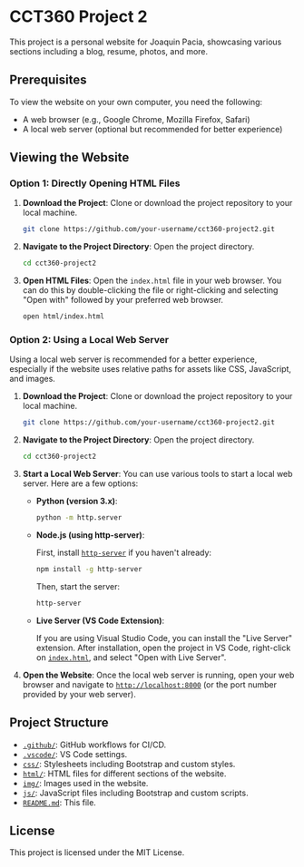 # CCT360 Project 2

This project is a personal website for Joaquin Pacia, showcasing various sections including a blog, resume, photos, and more.

## Prerequisites

To view the website on your own computer, you need the following:

-   A web browser (e.g., Google Chrome, Mozilla Firefox, Safari)
-   A local web server (optional but recommended for better experience)

## Viewing the Website

### Option 1: Directly Opening HTML Files

1. **Download the Project**: Clone or download the project repository to your local machine.

    ```sh
    git clone https://github.com/your-username/cct360-project2.git
    ```

2. **Navigate to the Project Directory**: Open the project directory.

    ```sh
    cd cct360-project2
    ```

3. **Open HTML Files**: Open the `index.html` file in your web browser. You can do this by double-clicking the file or right-clicking and selecting "Open with" followed by your preferred web browser.

    ```sh
    open html/index.html
    ```

### Option 2: Using a Local Web Server

Using a local web server is recommended for a better experience, especially if the website uses relative paths for assets like CSS, JavaScript, and images.

1. **Download the Project**: Clone or download the project repository to your local machine.

    ```sh
    git clone https://github.com/your-username/cct360-project2.git
    ```

2. **Navigate to the Project Directory**: Open the project directory.

    ```sh
    cd cct360-project2
    ```

3. **Start a Local Web Server**: You can use various tools to start a local web server. Here are a few options:

    - **Python (version 3.x)**:

        ```sh
        python -m http.server
        ```

    - **Node.js (using http-server)**:

        First, install [`http-server`](command:_github.copilot.openSymbolFromReferences?%5B%22http-server%22%2C%5B%7B%22uri%22%3A%7B%22%24mid%22%3A1%2C%22fsPath%22%3A%22%2FUsers%2Fjoaquinpacia%2FDownloads%2FGitHub%2Fcct360-project2%2Fhtml%2Fblogpost.html%22%2C%22external%22%3A%22file%3A%2F%2F%2FUsers%2Fjoaquinpacia%2FDownloads%2FGitHub%2Fcct360-project2%2Fhtml%2Fblogpost.html%22%2C%22path%22%3A%22%2FUsers%2Fjoaquinpacia%2FDownloads%2FGitHub%2Fcct360-project2%2Fhtml%2Fblogpost.html%22%2C%22scheme%22%3A%22file%22%7D%2C%22pos%22%3A%7B%22line%22%3A334%2C%22character%22%3A34%7D%7D%2C%7B%22uri%22%3A%7B%22%24mid%22%3A1%2C%22fsPath%22%3A%22%2FUsers%2Fjoaquinpacia%2FDownloads%2FGitHub%2Fcct360-project2%2Fhtml%2Fblogpost.html%22%2C%22external%22%3A%22file%3A%2F%2F%2FUsers%2Fjoaquinpacia%2FDownloads%2FGitHub%2Fcct360-project2%2Fhtml%2Fblogpost.html%22%2C%22path%22%3A%22%2FUsers%2Fjoaquinpacia%2FDownloads%2FGitHub%2Fcct360-project2%2Fhtml%2Fblogpost.html%22%2C%22scheme%22%3A%22file%22%7D%2C%22pos%22%3A%7B%22line%22%3A466%2C%22character%22%3A38%7D%7D%2C%7B%22uri%22%3A%7B%22%24mid%22%3A1%2C%22fsPath%22%3A%22%2FUsers%2Fjoaquinpacia%2FDownloads%2FGitHub%2Fcct360-project2%2Fhtml%2Fblogpost.html%22%2C%22external%22%3A%22file%3A%2F%2F%2FUsers%2Fjoaquinpacia%2FDownloads%2FGitHub%2Fcct360-project2%2Fhtml%2Fblogpost.html%22%2C%22path%22%3A%22%2FUsers%2Fjoaquinpacia%2FDownloads%2FGitHub%2Fcct360-project2%2Fhtml%2Fblogpost.html%22%2C%22scheme%22%3A%22file%22%7D%2C%22pos%22%3A%7B%22line%22%3A757%2C%22character%22%3A29%7D%7D%5D%5D "Go to definition") if you haven't already:

        ```sh
        npm install -g http-server
        ```

        Then, start the server:

        ```sh
        http-server
        ```

    - **Live Server (VS Code Extension)**:

        If you are using Visual Studio Code, you can install the "Live Server" extension. After installation, open the project in VS Code, right-click on [`index.html`](command:_github.copilot.openRelativePath?%5B%7B%22scheme%22%3A%22file%22%2C%22authority%22%3A%22%22%2C%22path%22%3A%22%2FUsers%2Fjoaquinpacia%2FDownloads%2FGitHub%2Fcct360-project2%2Findex.html%22%2C%22query%22%3A%22%22%2C%22fragment%22%3A%22%22%7D%5D "/Users/joaquinpacia/Downloads/GitHub/cct360-project2/index.html"), and select "Open with Live Server".

4. **Open the Website**: Once the local web server is running, open your web browser and navigate to [`http://localhost:8000`](command:_github.copilot.openSymbolFromReferences?%5B%22http%3A%2F%2Flocalhost%3A8000%22%2C%5B%7B%22uri%22%3A%7B%22%24mid%22%3A1%2C%22fsPath%22%3A%22%2FUsers%2Fjoaquinpacia%2FDownloads%2FGitHub%2Fcct360-project2%2Fhtml%2Fblogpost.html%22%2C%22external%22%3A%22file%3A%2F%2F%2FUsers%2Fjoaquinpacia%2FDownloads%2FGitHub%2Fcct360-project2%2Fhtml%2Fblogpost.html%22%2C%22path%22%3A%22%2FUsers%2Fjoaquinpacia%2FDownloads%2FGitHub%2Fcct360-project2%2Fhtml%2Fblogpost.html%22%2C%22scheme%22%3A%22file%22%7D%2C%22pos%22%3A%7B%22line%22%3A334%2C%22character%22%3A34%7D%7D%2C%7B%22uri%22%3A%7B%22%24mid%22%3A1%2C%22fsPath%22%3A%22%2FUsers%2Fjoaquinpacia%2FDownloads%2FGitHub%2Fcct360-project2%2Fhtml%2Fblogpost.html%22%2C%22external%22%3A%22file%3A%2F%2F%2FUsers%2Fjoaquinpacia%2FDownloads%2FGitHub%2Fcct360-project2%2Fhtml%2Fblogpost.html%22%2C%22path%22%3A%22%2FUsers%2Fjoaquinpacia%2FDownloads%2FGitHub%2Fcct360-project2%2Fhtml%2Fblogpost.html%22%2C%22scheme%22%3A%22file%22%7D%2C%22pos%22%3A%7B%22line%22%3A466%2C%22character%22%3A38%7D%7D%2C%7B%22uri%22%3A%7B%22%24mid%22%3A1%2C%22fsPath%22%3A%22%2FUsers%2Fjoaquinpacia%2FDownloads%2FGitHub%2Fcct360-project2%2Fhtml%2Fblogpost.html%22%2C%22external%22%3A%22file%3A%2F%2F%2FUsers%2Fjoaquinpacia%2FDownloads%2FGitHub%2Fcct360-project2%2Fhtml%2Fblogpost.html%22%2C%22path%22%3A%22%2FUsers%2Fjoaquinpacia%2FDownloads%2FGitHub%2Fcct360-project2%2Fhtml%2Fblogpost.html%22%2C%22scheme%22%3A%22file%22%7D%2C%22pos%22%3A%7B%22line%22%3A757%2C%22character%22%3A29%7D%7D%5D%5D "Go to definition") (or the port number provided by your web server).

## Project Structure

-   [`.github/`](command:_github.copilot.openRelativePath?%5B%7B%22scheme%22%3A%22file%22%2C%22authority%22%3A%22%22%2C%22path%22%3A%22%2FUsers%2Fjoaquinpacia%2FDownloads%2FGitHub%2Fcct360-project2%2F.github%2F%22%2C%22query%22%3A%22%22%2C%22fragment%22%3A%22%22%7D%5D "/Users/joaquinpacia/Downloads/GitHub/cct360-project2/.github/"): GitHub workflows for CI/CD.
-   [`.vscode/`](command:_github.copilot.openRelativePath?%5B%7B%22scheme%22%3A%22file%22%2C%22authority%22%3A%22%22%2C%22path%22%3A%22%2FUsers%2Fjoaquinpacia%2FDownloads%2FGitHub%2Fcct360-project2%2F.vscode%2F%22%2C%22query%22%3A%22%22%2C%22fragment%22%3A%22%22%7D%5D "/Users/joaquinpacia/Downloads/GitHub/cct360-project2/.vscode/"): VS Code settings.
-   [`css/`](command:_github.copilot.openRelativePath?%5B%7B%22scheme%22%3A%22file%22%2C%22authority%22%3A%22%22%2C%22path%22%3A%22%2FUsers%2Fjoaquinpacia%2FDownloads%2FGitHub%2Fcct360-project2%2Fcss%2F%22%2C%22query%22%3A%22%22%2C%22fragment%22%3A%22%22%7D%5D "/Users/joaquinpacia/Downloads/GitHub/cct360-project2/css/"): Stylesheets including Bootstrap and custom styles.
-   [`html/`](command:_github.copilot.openRelativePath?%5B%7B%22scheme%22%3A%22file%22%2C%22authority%22%3A%22%22%2C%22path%22%3A%22%2FUsers%2Fjoaquinpacia%2FDownloads%2FGitHub%2Fcct360-project2%2Fhtml%2F%22%2C%22query%22%3A%22%22%2C%22fragment%22%3A%22%22%7D%5D "/Users/joaquinpacia/Downloads/GitHub/cct360-project2/html/"): HTML files for different sections of the website.
-   [`img/`](command:_github.copilot.openRelativePath?%5B%7B%22scheme%22%3A%22file%22%2C%22authority%22%3A%22%22%2C%22path%22%3A%22%2FUsers%2Fjoaquinpacia%2FDownloads%2FGitHub%2Fcct360-project2%2Fimg%2F%22%2C%22query%22%3A%22%22%2C%22fragment%22%3A%22%22%7D%5D "/Users/joaquinpacia/Downloads/GitHub/cct360-project2/img/"): Images used in the website.
-   [`js/`](command:_github.copilot.openRelativePath?%5B%7B%22scheme%22%3A%22file%22%2C%22authority%22%3A%22%22%2C%22path%22%3A%22%2FUsers%2Fjoaquinpacia%2FDownloads%2FGitHub%2Fcct360-project2%2Fjs%2F%22%2C%22query%22%3A%22%22%2C%22fragment%22%3A%22%22%7D%5D "/Users/joaquinpacia/Downloads/GitHub/cct360-project2/js/"): JavaScript files including Bootstrap and custom scripts.
-   [`README.md`](command:_github.copilot.openRelativePath?%5B%7B%22scheme%22%3A%22file%22%2C%22authority%22%3A%22%22%2C%22path%22%3A%22%2FUsers%2Fjoaquinpacia%2FDownloads%2FGitHub%2Fcct360-project2%2FREADME.md%22%2C%22query%22%3A%22%22%2C%22fragment%22%3A%22%22%7D%5D "/Users/joaquinpacia/Downloads/GitHub/cct360-project2/README.md"): This file.

## License

This project is licensed under the MIT License.
